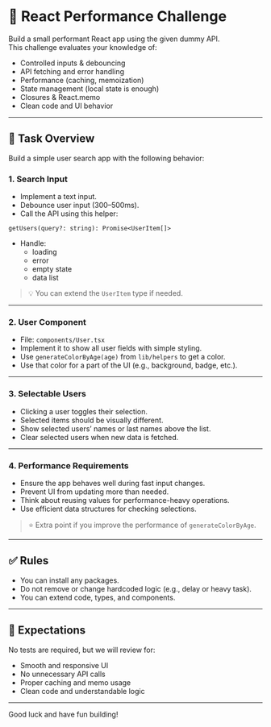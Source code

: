 # 🧠 React Performance Challenge

Build a small performant React app using the given dummy API.  
This challenge evaluates your knowledge of:

- Controlled inputs & debouncing
- API fetching and error handling
- Performance (caching, memoization)
- State management (local state is enough)
- Closures & React.memo
- Clean code and UI behavior

---

## 🚀 Task Overview

Build a simple user search app with the following behavior:

### 1. Search Input
- Implement a text input.
- Debounce user input (300–500ms).
- Call the API using this helper:

```
getUsers(query?: string): Promise<UserItem[]>
```

- Handle:
    - loading
    - error
    - empty state
    - data list

> 💡 You can extend the `UserItem` type if needed.

---

### 2. User Component
- File: `components/User.tsx`
- Implement it to show all user fields with simple styling.
- Use `generateColorByAge(age)` from `lib/helpers` to get a color.
- Use that color for a part of the UI (e.g., background, badge, etc.).

---

### 3. Selectable Users
- Clicking a user toggles their selection.
- Selected items should be visually different.
- Show selected users’ names or last names above the list.
- Clear selected users when new data is fetched.

---

### 4. Performance Requirements
- Ensure the app behaves well during fast input changes.
- Prevent UI from updating more than needed.
- Think about reusing values for performance-heavy operations.
- Use efficient data structures for checking selections.

> ⭐ Extra point if you improve the performance of `generateColorByAge`.

---

## ✅ Rules

- You can install any packages.
- Do not remove or change hardcoded logic (e.g., delay or heavy task).
- You can extend code, types, and components.

---

## 🧪 Expectations

No tests are required, but we will review for:

- Smooth and responsive UI
- No unnecessary API calls
- Proper caching and memo usage
- Clean code and understandable logic

---

Good luck and have fun building!
